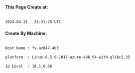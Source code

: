 
   
#### This Page Create at:

```bash

2024-04-15 - 21:31:25 UTC

```

#### Create By Machine:

```bash

Host Name : fv-az847-403

platform  : Linux-6.5.0-1017-azure-x86_64-with-glibc2.35

Ip Local  : 10.1.0.66

```

